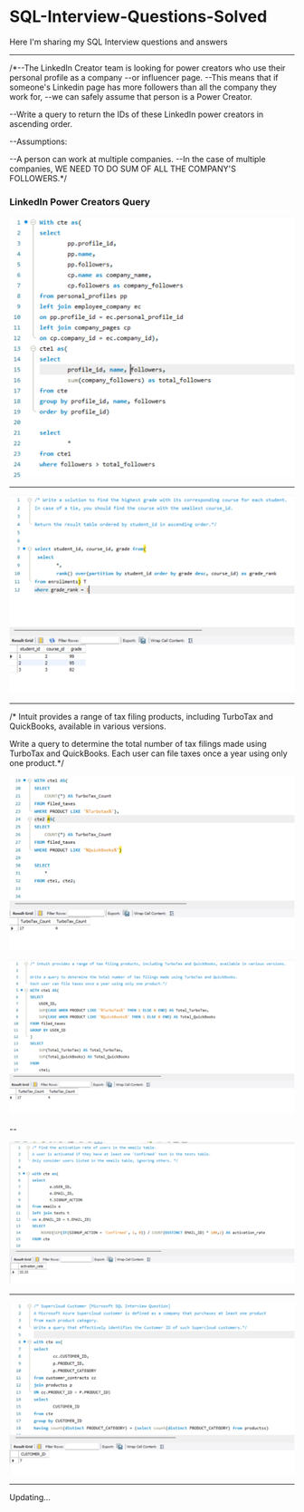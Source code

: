 # SQL-Interview-Questions-Solved
Here I'm sharing my SQL Interview questions and answers 

-----------------------------------

/*--The LinkedIn Creator team is looking for power creators who use their personal profile as a company 
--or influencer page. 
--This means that if someone's Linkedin page has more followers than all the company they work for, 
--we can safely assume that person is a Power Creator.

--Write a query to return the IDs of these LinkedIn power creators in ascending order.

--Assumptions:

--A person can work at multiple companies.
--In the case of multiple companies, WE NEED TO DO SUM OF ALL THE COMPANY'S FOLLOWERS.*/


### LinkedIn Power Creators Query

![Power Creators Result](https://github.com/Sarthak18-DA/SQL-Interview-Questions-Solved/blob/main/Linkedin%20Power%20Creator.png)

---


![Highest Grade](https://github.com/Sarthak18-DA/SQL-Interview-Questions-Solved/blob/main/Highest%20Grade.png)

---

/* Intuit provides a range of tax filing products, including TurboTax and QuickBooks, available in various versions.

Write a query to determine the total number of tax filings made using TurboTax and QuickBooks. 
Each user can file taxes once a year using only one product.*/

![Intuite 1 Approach](https://github.com/Sarthak18-DA/SQL-Interview-Questions-Solved/blob/main/Intuite1.png)

![Intuite 2 Approach](https://github.com/Sarthak18-DA/SQL-Interview-Questions-Solved/blob/main/Intuite%202.png)

--

![Activation Rate](https://github.com/Sarthak18-DA/SQL-Interview-Questions-Solved/blob/main/Activitation%20Rate.png)


---


![Customer With all products Category](https://github.com/Sarthak18-DA/SQL-Interview-Questions-Solved/blob/main/Customer%20with%20all%20products%20Category.png)

---
Updating...





